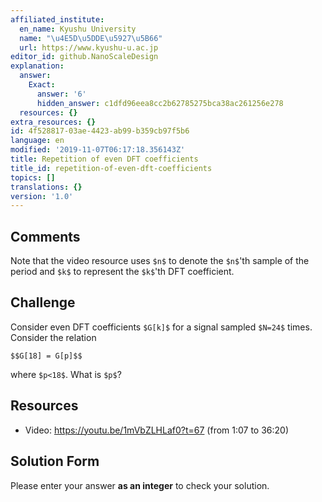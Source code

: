 ```yaml
---
affiliated_institute:
  en_name: Kyushu University
  name: "\u4E5D\u5DDE\u5927\u5B66"
  url: https://www.kyushu-u.ac.jp
editor_id: github.NanoScaleDesign
explanation:
  answer:
    Exact:
      answer: '6'
      hidden_answer: c1dfd96eea8cc2b62785275bca38ac261256e278
  resources: {}
extra_resources: {}
id: 4f528817-03ae-4423-ab99-b359cb97f5b6
language: en
modified: '2019-11-07T06:17:18.356143Z'
title: Repetition of even DFT coefficients
title_id: repetition-of-even-dft-coefficients
topics: []
translations: {}
version: '1.0'
---
```


## Comments
Note that the video resource uses `$n$` to denote the `$n$`'th sample of the period and `$k$` to represent the `$k$`'th DFT coefficient.


## Challenge
Consider even DFT coefficients `$G[k]$` for a signal sampled `$N=24$` times. Consider the relation

`$$G[18] = G[p]$$`

where `$p<18$`. What is `$p$`?

## Resources
- Video: https://youtu.be/1mVbZLHLaf0?t=67 (from 1:07 to 36:20)


## Solution Form
Please enter your answer **as an integer** to check your solution.
